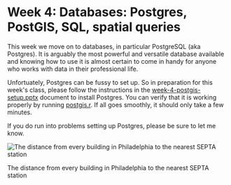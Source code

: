 # Week 4: Databases: Postgres, PostGIS, SQL, spatial queries

This week we move on to databases, in particular PostgreSQL (aka Postgres). It is arguably the most powerful and versatile database available and knowing how to use it is almost certain to come in handy for anyone who works with data in their professional life.

Unfortuately, Postgres can be fussy to set up. So in preparation for this week's class, please follow the instructions in the [week-4-postgis-setup.pptx](https://github.com/MUSA-620-Spring-2018/MUSA-620-Week-4/blob/master/week-4-postgis-setup.pptx) document to install Postgres. You can verify that it is working properly by running [postgis.r](https://github.com/MUSA-620-Spring-2018/MUSA-620-Week-4/blob/master/postgres.R). If all goes smoothly, it should only take a few minutes.

If you do run into problems setting up Postgres, please be sure to let me know.


![The distance from every building in Philadelphia to the nearest SEPTA station](https://blueshift.io/distance-from-septa-philly.png "The distance from every building in Philadelphia to the nearest SEPTA station")

The distance from every building in Philadelphia to the nearest SEPTA station



